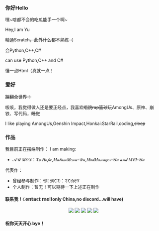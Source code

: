 ### 你好Hello

嘿~啥都不会的吃瓜能手一个啊~

Hey,I am Yu

~~精通Scratch，此外什么都不熟练（~~

会Python,C++,C#

can use Python,C++ and C#

懂一点Html（真就一点！

### 爱好

~~踹翻全世界！~~

咳咳，我觉得做人还是要正经点，我喜欢~~唱跳rap篮球~~玩AmongUs、原神、崩铁、写代码，~~睡觉~~

I like playing AmongUs,Genshin Impact,Honkai:StarRail,coding,~~sleep~~

### 作品

我目前正在~~摆烂~~制作：
I am making:

* 𝒜𝒰 𝑀𝒪𝒟：𝔗𝔬 𝐻𝑜𝓅𝑒,𝑀𝒶𝓁𝓊𝓂𝑀𝑒𝓃𝓊-𝒴𝓊,𝑀𝑜𝒹𝑀𝒶𝓃𝒶𝑔𝑒𝓇-𝒴𝓊 𝒶𝓃𝒹 𝑀𝒞𝐼-𝒴𝓊

代表作：
* 曾经参与制作：𝔄𝔘 𝔐𝔒𝔇：𝔗𝔒ℌ𝔈𝔛
* 个人制作：暂无！可以期待一下上述正在制作

#### 联系我！ℂ𝕠𝕟𝕥𝕒𝕔𝕥 𝕞𝕖!(only China,no discord...will have)

<p align="center">
<a href="https://space.bilibili.com/1638639993" target="_blank"><img src="https://img.shields.io/badge/Bilibili%20-%231DA1F2.svg?&style=for-the-badge&logo=bilibili&logoColor=white&color=fb7299"/></a>
<a href="http://qm.qq.com/cgi-bin/qm/qr?_wv=1027&k=ZkI62p-PuRNYJ8XApcEhbUdB47jXGxlt&authKey=GvgiEi%2B1RRQfcpGhnJbl18y7UJdikvxDqvWjPVp7lUlYaM686ht1jmiQutVjkyZs&noverify=0&group_code=829210249" target="_blank"><img src="https://img.shields.io/badge/QQ%20-%231DA1F2.svg?&style=for-the-badge&logo=Tencent+QQ&logoColor=white&color=1e6fff"/></a>
<a href="https://v.douyin.com/iReuqodH/" target="_blank"><img src="https://img.shields.io/badge/抖音Tiktok%20-%231DA1F2.svg?&style=for-the-badge&logo=tiktok&logoColor=white&color=696969"/></a>
<a href="https://www.ixigua.com/home/66342900090" target="_blank"><img src="https://img.shields.io/badge/西瓜视频ixigua%20-%231DA1F2.svg?&style=for-the-badge&logo=tiktok&logoColor=white&color=ff0000"/></a>
<a href="https://discord.gg/9Jy7gzPq" target="_blank"><img src="https://img.shields.io/badge/Discord%20-%231DA1F2.svg?&style=for-the-badge&logo=discord&logoColor=white&color=000000"/></a>

</p>

#### 祝你天天开心 bye！
